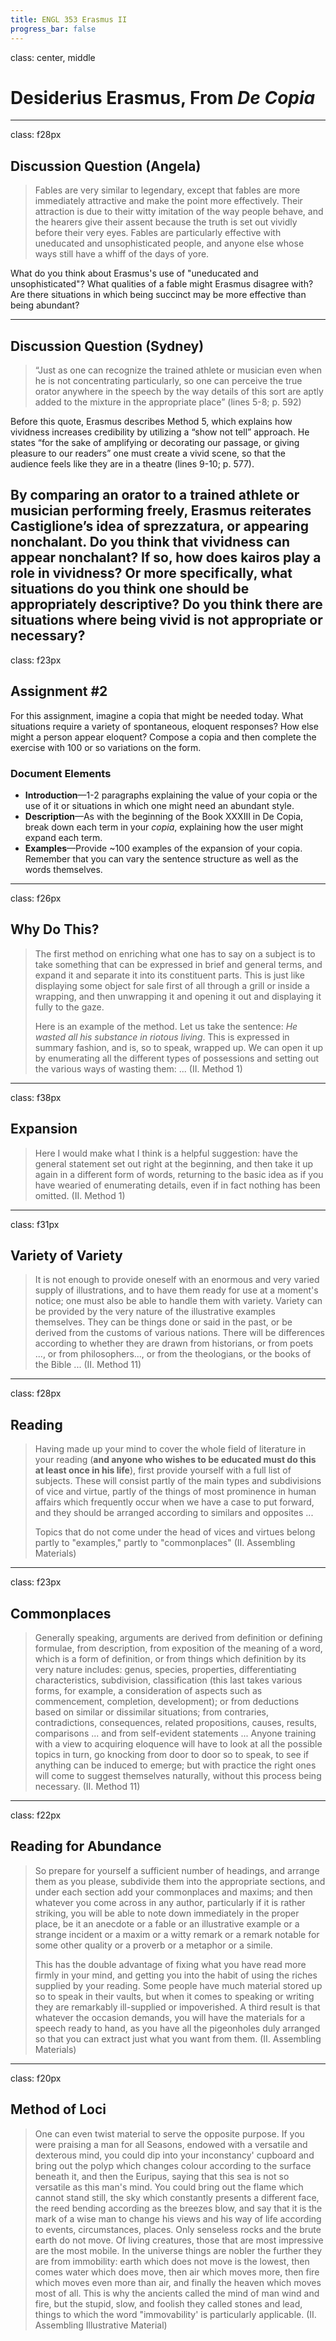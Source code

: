 ```yaml
---
title: ENGL 353 Erasmus II
progress_bar: false
---
```

class: center, middle

# Desiderius Erasmus, From *De Copia*
---
class: f28px
## Discussion Question (Angela)

> Fables are very similar to legendary, except that fables are more immediately attractive and make the point more effectively. Their attraction is due to their witty imitation of the way people behave, and the hearers give their assent because the truth is set out vividly before their very eyes. Fables are particularly effective with uneducated and unsophisticated people, and anyone else whose ways still have a whiff of the days of yore.
 
What do you think about Erasmus's use of "uneducated and unsophisticated"? What qualities of a fable might Erasmus disagree with? Are there situations in which being succinct may be more effective than being abundant?

---
## Discussion Question (Sydney)

> “Just as one can recognize the trained athlete or musician even when he is not concentrating particularly, so one can perceive the true orator anywhere in the speech by the way details of this sort are aptly added to the mixture in the appropriate place” (lines 5-8; p. 592) 

Before this quote, Erasmus describes Method 5, which  explains how vividness increases credibility by utilizing a “show not tell” approach. He states “for the sake of amplifying or decorating our passage, or giving pleasure to our readers” one must create a vivid scene, so that the audience feels like they are in a theatre (lines 9-10; p. 577).
 
By comparing an orator to a trained athlete or musician performing freely, Erasmus reiterates Castiglione’s idea of sprezzatura, or appearing nonchalant. Do you think that vividness can appear nonchalant? If so, how does kairos play a role in vividness? Or more specifically, what situations do you think one should be appropriately descriptive? Do you think there are situations where being vivid is not appropriate or necessary? 
---
class: f23px
## Assignment #2

For this assignment, imagine a copia that might be needed today. What situations require a variety of spontaneous, eloquent responses? How else might a person appear eloquent? Compose a copia and then complete the exercise with 100 or so variations on the form.

### Document Elements

* **Introduction**—1-2 paragraphs explaining the value of your copia or the use of it or situations in which one might need an abundant style.
* **Description**—As with the beginning of the Book XXXIII in De Copia, break down each term in your *copia*, explaining how the user might expand each term.
* **Examples**—Provide ~100 examples of the expansion of your copia. Remember that you can vary the sentence structure as well as the words themselves.

---
class: f26px
## Why Do This?

> The first method on enriching what one has to say on a subject is to take something that can be expressed in brief and general terms, and expand it and separate it into its constituent parts. This is just like displaying some object for sale first of all through a grill or inside a wrapping, and then unwrapping it and opening it out and displaying it fully to the gaze.
>
> Here is an example of the method. Let us take the sentence: *He wasted all his substance in riotous living*. This is expressed in summary fashion, and is, so to speak, wrapped up. We can open it up by enumerating all the different types of possessions and setting out the various ways of wasting them: ... (II. Method 1)
---
class: f38px
## Expansion

> Here I would make what I think is a helpful suggestion: have the general statement set out right at the beginning, and then take it up again in a different form of words, returning to the basic idea as if you have wearied of enumerating details, even if in fact nothing has been omitted. (II. Method 1)

---
class: f31px
## Variety of Variety

> It is not enough to provide oneself with an enormous and very varied supply of illustrations, and to have them ready for use at a moment's notice; one must also be able to handle them with variety. Variety can be provided by the very nature of the illustrative examples themselves. They can be things done or said in the past, or be derived from the customs of various nations. There will be differences according to whether they are drawn from historians, or from poets ..., or from philosophers..., or from the theologians, or the books of the Bible ... (II. Method 11)
---
class: f28px
## Reading

> Having made up your mind to cover the whole field of literature in your reading (**and anyone who wishes to be educated must do this at least once in his life**), first provide yourself with a full list of subjects. These will consist partly of the main types and subdivisions of vice and virtue, partly of the things of most prominence in human affairs which frequently occur when we have a case to put forward, and they should be arranged according to similars and opposites ...
>
> Topics that do not come under the head of vices and virtues belong partly to "examples," partly to "commonplaces"  (II. Assembling Materials)
---
class: f23px
## Commonplaces

> Generally speaking, arguments are derived from definition or defining formulae, from description, from exposition of the meaning of a word, which is a form of definition, or from things which definition by its very nature includes: genus, species, properties, differentiating characteristics, subdivision, classification (this last takes various forms, for example, a consideration of aspects such as commencement, completion, development); or from deductions based on similar or dissimilar situations; from contraries, contradictions, consequences, related propositions, causes, results, comparisons ... and from self-evident statements ... Anyone training with a view to acquiring eloquence will have to look at all the possible topics in turn, go knocking from door to door so to speak, to see if anything can be induced to emerge; but with practice the right ones will come to suggest themselves naturally, without this process being necessary. (II. Method 11)
---
class: f22px
## Reading for Abundance

> So prepare for yourself a sufficient number of headings, and arrange them as you please, subdivide them into the appropriate sections, and under each section add your commonplaces and maxims; and then whatever you come across in any author, particularly if it is rather striking, you will be able to note down immediately in the proper place, be it an anecdote or a fable or an illustrative example or a strange incident or a maxim or a witty remark or a remark notable for some other quality or a proverb or a metaphor or a simile.
>
> This has the double advantage of fixing what you have read more firmly in your mind, and getting you into the habit of using the riches supplied by your reading. Some people have much material stored up so to speak in their vaults, but when it comes to speaking or writing they are remarkably ill-supplied or impoverished. A third result is that whatever the occasion demands, you will have the materials for a speech ready to hand, as you have all the pigeonholes duly arranged so that you can extract just what you want from them. (II. Assembling Materials)
---
class: f20px
## Method of Loci
> One can even twist material to serve the opposite purpose. If you were praising a man for all Seasons, endowed with a versatile and dexterous mind, you could dip into your inconstancy' cupboard and bring out the polyp which changes colour according to the surface beneath it, and then the Euripus, saying that this sea is not so versatile as this man's mind. You could bring out the flame which cannot stand still, the sky which constantly presents a different face, the reed bending according as the breezes blow, and say that it is the mark of a wise man to change his views and his way of life according to events, circumstances, places. Only senseless rocks and the brute earth do not move. Of living creatures, those that are most impressive are the most mobile. In the universe things are nobler the further they are from immobility: earth which does not move is the lowest, then comes water which does move, then air which moves more, then fire which moves even more than air, and finally the heaven which moves most of all. This is why the ancients called the mind of man wind and fire, but the stupid, slow, and foolish they called stones and lead, things to which the word "immovability' is particularly applicable. (II. Assembling Illustrative Material)